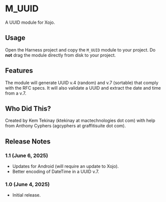 # M_UUID

A UUID module for Xojo.

## Usage

Open the Harness project and copy the `M_UUID` module to your project. Do __not__ drag the module directly from disk to your project.

## Features

The module will generate UUID v.4 (random) and v.7 (sortable) that comply with the RFC specs. It will also validate a UUID and extract the date and time from a v.7.

## Who Did This?

Created by Kem Tekinay (ktekinay at mactechnologies dot com) with help from Anthony Cyphers (agcyphers at graffitisuite dot com).

## Release Notes

### 1.1 (June 6, 2025)

- Updates for Android (will require an update to Xojo).
- Better encoding of DateTime in a UUID v.7.

### 1.0 (June 4, 2025)

- Initial release.
